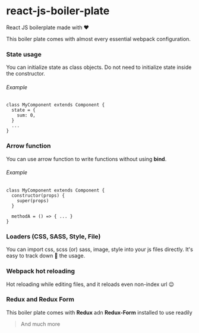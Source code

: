 # react-js-boiler-plate
React JS boilerplate made with ❤

This boiler plate comes with almost every essential webpack configuration.

### State usage

You can initialize state as class objects. Do not need to initialize state inside the constructor.

###### Example

```
class MyComponent extends Component {
  state = {
    sum: 0,
  }  
  ...
}
```

### Arrow function

You can use arrow function to write functions without using **bind**.

###### Example

```
class MyComponent extends Component {
  constructor(props) {
    super(props)
  }

  methodA = () => { ... }
}
```

### Loaders (CSS, SASS, Style, File)

You can import css, scss (or) sass, image, style into your js files directly. It's easy to track down 💪 the usage.

### Webpack hot reloading

Hot reloading while editing files, and it reloads even non-index url 😉

### Redux and Redux Form

This boiler plate comes with **Redux** adn **Redux-Form** installed to use readily

> And much more
